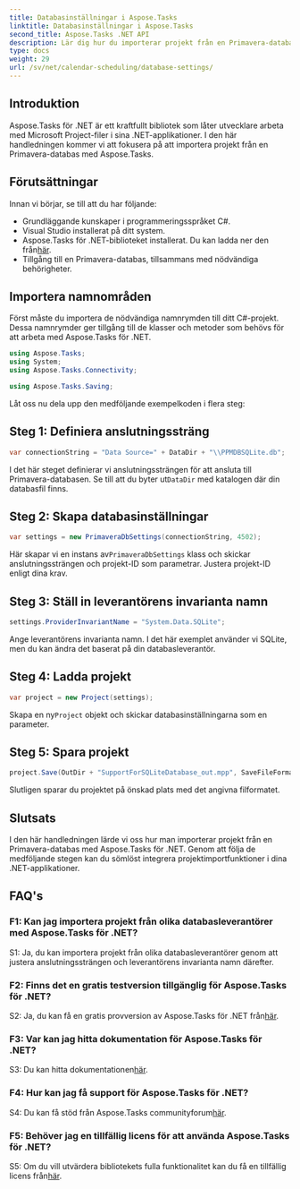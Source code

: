 ```yaml
---
title: Databasinställningar i Aspose.Tasks
linktitle: Databasinställningar i Aspose.Tasks
second_title: Aspose.Tasks .NET API
description: Lär dig hur du importerar projekt från en Primavera-databas med Aspose.Tasks för .NET. Få steg-för-steg-vägledning i denna omfattande handledning.
type: docs
weight: 29
url: /sv/net/calendar-scheduling/database-settings/
---
```

## Introduktion

Aspose.Tasks för .NET är ett kraftfullt bibliotek som låter utvecklare arbeta med Microsoft Project-filer i sina .NET-applikationer. I den här handledningen kommer vi att fokusera på att importera projekt från en Primavera-databas med Aspose.Tasks.

## Förutsättningar

Innan vi börjar, se till att du har följande:

- Grundläggande kunskaper i programmeringsspråket C#.
- Visual Studio installerat på ditt system.
-  Aspose.Tasks för .NET-biblioteket installerat. Du kan ladda ner den från[här](https://releases.aspose.com/tasks/net/).
- Tillgång till en Primavera-databas, tillsammans med nödvändiga behörigheter.

## Importera namnområden

Först måste du importera de nödvändiga namnrymden till ditt C#-projekt. Dessa namnrymder ger tillgång till de klasser och metoder som behövs för att arbeta med Aspose.Tasks för .NET.

```csharp
using Aspose.Tasks;
using System;
using Aspose.Tasks.Connectivity;

using Aspose.Tasks.Saving;

```

Låt oss nu dela upp den medföljande exempelkoden i flera steg:

## Steg 1: Definiera anslutningssträng

```csharp
var connectionString = "Data Source=" + DataDir + "\\PPMDBSQLite.db";
```

 I det här steget definierar vi anslutningssträngen för att ansluta till Primavera-databasen. Se till att du byter ut`DataDir` med katalogen där din databasfil finns.

## Steg 2: Skapa databasinställningar

```csharp
var settings = new PrimaveraDbSettings(connectionString, 4502);
```

 Här skapar vi en instans av`PrimaveraDbSettings` klass och skickar anslutningssträngen och projekt-ID som parametrar. Justera projekt-ID enligt dina krav.

## Steg 3: Ställ in leverantörens invarianta namn

```csharp
settings.ProviderInvariantName = "System.Data.SQLite";
```

Ange leverantörens invarianta namn. I det här exemplet använder vi SQLite, men du kan ändra det baserat på din databasleverantör.

## Steg 4: Ladda projekt

```csharp
var project = new Project(settings);
```

 Skapa en ny`Project` objekt och skickar databasinställningarna som en parameter.

## Steg 5: Spara projekt

```csharp
project.Save(OutDir + "SupportForSQLiteDatabase_out.mpp", SaveFileFormat.Mpp);
```

Slutligen sparar du projektet på önskad plats med det angivna filformatet.

## Slutsats

I den här handledningen lärde vi oss hur man importerar projekt från en Primavera-databas med Aspose.Tasks för .NET. Genom att följa de medföljande stegen kan du sömlöst integrera projektimportfunktioner i dina .NET-applikationer.

## FAQ's

### F1: Kan jag importera projekt från olika databasleverantörer med Aspose.Tasks för .NET?

S1: Ja, du kan importera projekt från olika databasleverantörer genom att justera anslutningssträngen och leverantörens invarianta namn därefter.

### F2: Finns det en gratis testversion tillgänglig för Aspose.Tasks för .NET?

 S2: Ja, du kan få en gratis provversion av Aspose.Tasks för .NET från[här](https://releases.aspose.com/).

### F3: Var kan jag hitta dokumentation för Aspose.Tasks för .NET?

 S3: Du kan hitta dokumentationen[här](https://reference.aspose.com/tasks/net/).

### F4: Hur kan jag få support för Aspose.Tasks för .NET?

 S4: Du kan få stöd från Aspose.Tasks communityforum[här](https://forum.aspose.com/c/tasks/15).

### F5: Behöver jag en tillfällig licens för att använda Aspose.Tasks för .NET?

 S5: Om du vill utvärdera bibliotekets fulla funktionalitet kan du få en tillfällig licens från[här](https://purchase.aspose.com/temporary-license/).